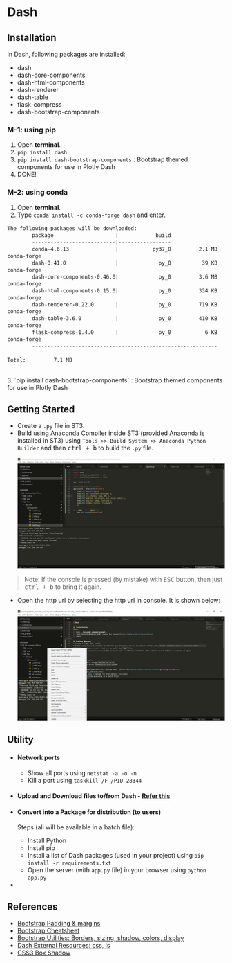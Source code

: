 # Dash

## Installation
In Dash, following packages are installed:
* dash
* dash-core-components
* dash-html-components
* dash-renderer
* dash-table
* flask-compress
* dash-bootstrap-components

### M-1: using pip
1. Open __terminal__.
2. `pip install dash`
3. `pip install dash-bootstrap-components` : Bootstrap themed components for use in Plotly Dash
3. DONE!

### M-2: using conda
1. Open __terminal__.
2. Type `conda install -c conda-forge dash` and enter.
```console
The following packages will be downloaded:
		package                    |            build
		---------------------------|-----------------
		conda-4.6.13               |           py37_0         2.1 MB  conda-forge
		dash-0.41.0                |             py_0          39 KB  conda-forge
		dash-core-components-0.46.0|             py_0         3.6 MB  conda-forge
		dash-html-components-0.15.0|             py_0         334 KB  conda-forge
		dash-renderer-0.22.0       |             py_0         719 KB  conda-forge
		dash-table-3.6.0           |             py_0         410 KB  conda-forge
		flask-compress-1.4.0       |             py_0           6 KB  conda-forge
		------------------------------------------------------------
																					 Total:         7.1 MB
```
<br/>
3. `pip install dash-bootstrap-components` : Bootstrap themed components for use in Plotly Dash


## Getting Started
* Create a `.py` file in ST3.
* Build using Anaconda Compiler inside ST3 (provided Anaconda is installed in ST3) using `Tools >> Build System >> Anaconda Python Builder` and then <kbd>ctrl + b</kbd> to build the `.py` file.
	<p align="center">
	  <img src="./images/console.png" alt="console Image" width="" height="">
	</p>
> Note: If the console is pressed (by mistake) with <kbd>ESC</kbd> button, then just <kbd>ctrl + b</kbd> to bring it again.
* Open the http url by selecting the http url in console. It is shown below:	
	<p align="center">
	  <img src="./images/console_open_url.png" alt="console_open_url Image" width="" height="">
	</p>

## Utility
* #### Network ports
	- Show all ports using `netstat -a -o -n`
	- Kill a port using `taskkill /F /PID 28344`

* #### Upload and Download files to/from Dash - [Refer this](https://docs.faculty.ai/user-guide/apps/examples/dash_file_upload_download.html)
* #### Convert into a Package for distribution (to users)
	Steps (all will be available in a batch file):
	- Install Python
	- Install pip
	- Install a list of Dash packages (used in your project) using `pip install -r requirements.txt`
	- Open the server (with `app.py` file) in your browser using `python app.py`
* 


## References
* [Bootstrap Padding & margins](https://devopspoints.com/bootstrap-4-margins-and-padding.html)
* [Bootstrap Cheatsheet](https://hackerthemes.com/bootstrap-cheatsheet/)
* [Bootstrap Utilities: Borders, sizing, shadow, colors, display](https://getbootstrap.com/docs/4.3/utilities/borders/)
* [Dash External Resources: css, js](https://dash.plotly.com/external-resources)
* [CSS3 Box Shadow](https://www.crazyegg.com/blog/css3-box-shadow/)